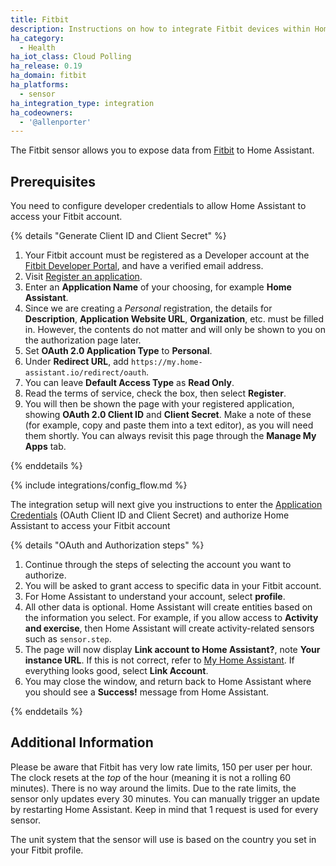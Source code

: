 ```yaml
---
title: Fitbit
description: Instructions on how to integrate Fitbit devices within Home Assistant.
ha_category:
  - Health
ha_iot_class: Cloud Polling
ha_release: 0.19
ha_domain: fitbit
ha_platforms:
  - sensor
ha_integration_type: integration
ha_codeowners:
  - '@allenporter'
---
```


The Fitbit sensor allows you to expose data from [Fitbit](https://fitbit.com/) to Home Assistant.

## Prerequisites

You need to configure developer credentials to allow Home Assistant to access your Fitbit account.

{% details "Generate Client ID and Client Secret" %}

1. Your Fitbit account must be registered as a Developer account at the [Fitbit Developer Portal](https://dev.fitbit.com), and have a verified email address. 
2. Visit [Register an application](https://dev.fitbit.com/apps/new).
3. Enter an **Application Name** of your choosing, for example **Home Assistant**.
4. Since we are creating a *Personal* registration, the details for **Description**, **Application Website URL**, **Organization**, etc. must be filled in. However, the contents do not matter and will only be shown to you on the authorization page later.
5. Set **OAuth 2.0 Application Type** to **Personal**.
6. Under **Redirect URL**, add `https://my.home-assistant.io/redirect/oauth`.
7. You can leave **Default Access Type** as **Read Only**.
8. Read the terms of service, check the box, then select **Register**.
9. You will then be shown the page with your registered application, showing **OAuth 2.0 Client ID** and **Client Secret**. Make a note of these (for example, copy and paste them into a text editor), as you will need them shortly. You can always revisit this page through the **Manage My Apps** tab.

{% enddetails %}

{% include integrations/config_flow.md %}

The integration setup will next give you instructions to enter the [Application Credentials](/integrations/application_credentials/) (OAuth Client ID and Client Secret) and authorize Home Assistant to access your Fitbit account

{% details "OAuth and Authorization steps" %}

1. Continue through the steps of selecting the account you want to authorize.
2. You will be asked to grant access to specific data in your Fitbit account.
3. For Home Assistant to understand your account, select **profile**.
4. All other data is optional. Home Assistant will create entities based on the information you select. For example, if you allow access to **Activity and exercise**, then Home Assistant will create activity-related sensors such as `sensor.step`. 
5. The page will now display **Link account to Home Assistant?**, note **Your instance URL**. If this is not correct, refer to [My Home Assistant](/integrations/my). If everything looks good, select **Link Account**.
6. You may close the window, and return back to Home Assistant where you should see a **Success!** message from Home Assistant.

{% enddetails %}

## Additional Information

Please be aware that Fitbit has very low rate limits, 150 per user per hour. The clock resets at the _top_ of the hour (meaning it is not a rolling 60 minutes). There is no way around the limits. Due to the rate limits, the sensor only updates every 30 minutes. You can manually trigger an update by restarting Home Assistant. Keep in mind that 1 request is used for every sensor.

The unit system that the sensor will use is based on the country you set in your Fitbit profile.
